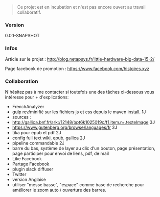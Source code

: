  > Ce projet est en incubation et n'est pas encore ouvert au travail collaboratif.
 
 ### Version
0.0.1-SNAPSHOT

 ### Infos

Article sur le projet : http://blog.netapsys.fr/little-hardware-big-data-15-2/

Page facebook de promotion : https://www.facebook.com/histoires.xyz


 ### Collaboration
N'hésitez pas à me contacter si toutefois une des tâches ci-dessous vous intéresse pour + d'explications:

- FrenchAnalyzer
- gulp rev/minifié sur les fichiers js et css depuis le maven install. 1J
- sources :
- http://gallica.bnf.fr/ark:/12148/bpt6k1025019c/f1.item.r=.texteImage 3J
- https://www.gutenberg.org/browse/languages/fr 3J
- tika pour epub et pdf 2J
- config full text  wiki, epub, gallica 2J
- pipeline commandable 2J
- barre du bas, système de layer au clic d'un bouton, page présentation, page participer pour envoi de liens, pdf, de mail
- Like Facebook
- Partage Facebook
- plugin slack diffuser
- Twitter
- version Anglaise
- utiliser "messe basse", "espace" comme base de recherche pour améliorer le zoom auto / ouverture des barres.
